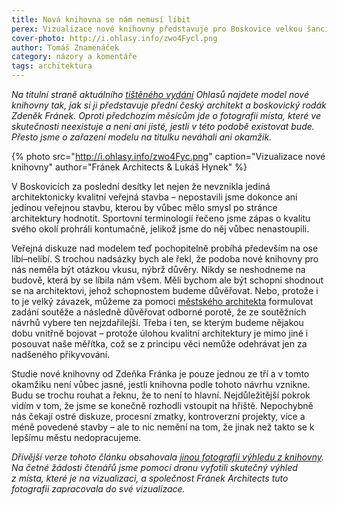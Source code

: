 ```yaml
---
title: Nová knihovna se nám nemusí líbit
perex: Vizualizace nové knihovny představuje pro Boskovice velkou šanci začít se opět zajímat o kvalitu našeho města.
cover-photo: http://i.ohlasy.info/zwo4Fycl.png
author: Tomáš Znamenáček
category: názory a komentáře
tags: architektura
---
```


*Na titulní straně aktuálního [tištěného vydání](http://www.ohlasy.info/tisk.html) Ohlasů najdete model nové knihovny tak, jak si ji představuje přední český architekt a boskovický rodák Zdeněk Fránek. Oproti předchozím měsícům jde o fotografii místa, které ve skutečnosti neexistuje a není ani jisté, jestli v této podobě existovat bude. Přesto jsme o zařazení modelu na titulku neváhali ani okamžik.*

{% photo src="http://i.ohlasy.info/zwo4Fyc.png" caption="Vizualizace nové knihovny" author="Fránek Architects & Lukáš Hynek" %}

V Boskovicích za poslední desítky let nejen že nevznikla jediná architektonicky kvalitní veřejná stavba – nepostavili jsme dokonce ani jedinou veřejnou stavbu, kterou by vůbec mělo smysl po stránce architektury hodnotit. Sportovní terminologií řečeno jsme zápas o kvalitu svého okolí prohráli kontumačně, jelikož jsme do něj vůbec nenastoupili.

Veřejná diskuze nad modelem teď pochopitelně probíhá především na ose líbí–nelíbí. S trochou nadsázky bych ale řekl, že podoba nové knihovny pro nás neměla být otázkou vkusu, nýbrž důvěry. Nikdy se neshodneme na budově, která by se líbila nám všem. Měli bychom ale být schopni shodnout se na architektovi, jehož schopnostem budeme důvěřovat. Nebo, protože i to je velký závazek, můžeme za pomoci [městského architekta](http://www.ohlasy.info/clanky/2017/03/mestsky-architekt.html) formulovat zadání soutěže a následně důvěřovat odborné porotě, že ze soutěžních návrhů vybere ten nejzdařilejší. Třeba i ten, se kterým budeme nějakou dobu vnitřně bojovat – protože úlohou kvalitní architektury je mimo jiné i posouvat naše měřítka, což se z principu věci nemůže odehrávat jen za nadšeného přikyvování.

Studie nové knihovny od Zdeňka Fránka je pouze jednou ze tří a v tomto okamžiku není vůbec jasné, jestli knihovna podle tohoto návrhu vznikne. Budu se trochu rouhat a řeknu, že to není to hlavní. Nejdůležitější pokrok vidím v tom, že jsme se konečně rozhodli vstoupit na hřiště. Nepochybně nás čekají ostré diskuze, procesní zmatky, kontroverzní projekty, více a méně povedené stavby – ale to nic nemění na tom, že jinak než takto se k lepšímu městu nedopracujeme.

*Dřívější verze tohoto článku obsahovala [jinou fotografii výhledu z knihovny](http://i.ohlasy.info/77zHkX1.png). Na četné žádosti čtenářů jsme pomocí dronu vyfotili skutečný výhled z místa, které je na vizualizaci, a společnost Fránek Architects tuto fotografii zapracovala do své vizualizace.*